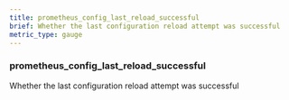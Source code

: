 ```yaml
---
title: prometheus_config_last_reload_successful
brief: Whether the last configuration reload attempt was successful
metric_type: gauge
---
```

### prometheus_config_last_reload_successful

Whether the last configuration reload attempt was successful